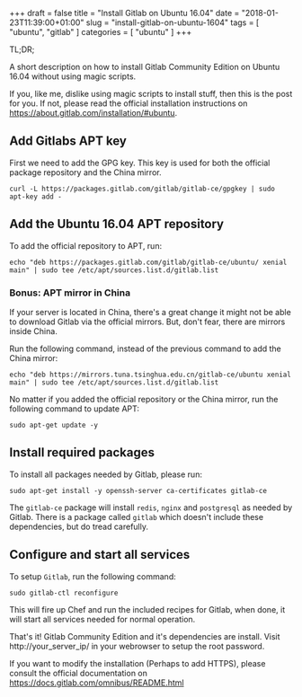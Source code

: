 +++
draft = false
title = "Install Gitlab on Ubuntu 16.04"
date = "2018-01-23T11:39:00+01:00"
slug = "install-gitlab-on-ubuntu-1604"
tags = [ "ubuntu", "gitlab" ]
categories = [ "ubuntu" ]
+++

TL;DR;

A short description on how to install Gitlab Community Edition on Ubuntu 16.04
without using magic scripts.

<!--more-->

If you, like me, dislike using magic scripts to install stuff, then this is the
post for you. If not, please read the official installation instructions on
https://about.gitlab.com/installation/#ubuntu.

## Add Gitlabs APT key

First we need to add the GPG key. This key is used for both the official
package repository and the China mirror.

```
curl -L https://packages.gitlab.com/gitlab/gitlab-ce/gpgkey | sudo apt-key add -
```

## Add the Ubuntu 16.04 APT repository

To add the official repository to APT, run:

```
echo "deb https://packages.gitlab.com/gitlab/gitlab-ce/ubuntu/ xenial main" | sudo tee /etc/apt/sources.list.d/gitlab.list
```

### Bonus: APT mirror in China

If your server is located in China, there's a great change it might not be
able to download Gitlab via the official mirrors. But, don't fear, there are
mirrors inside China.

Run the following command, instead of the previous command to add the China
mirror:

```
echo "deb https://mirrors.tuna.tsinghua.edu.cn/gitlab-ce/ubuntu xenial main" | sudo tee /etc/apt/sources.list.d/gitlab.list
```

No matter if you added the official repository or the China mirror, run the
following command to update APT:

```
sudo apt-get update -y
```

## Install required packages

To install all packages needed by Gitlab, please run:

```
sudo apt-get install -y openssh-server ca-certificates gitlab-ce
```

The `gitlab-ce` package will install `redis`, `nginx` and `postgresql` as
needed by Gitlab. There is a package called `gitlab` which doesn't include
these dependencies, but do tread carefully.

## Configure and start all services

To setup `Gitlab`, run the following command:

```
sudo gitlab-ctl reconfigure
```

This will fire up Chef and run the included recipes for Gitlab, when done,
it will start all services needed for normal operation.

That's it! Gitlab Community Edition and it's dependencies are install. Visit
http://your_server_ip/ in your webrowser to setup the root password.

If you want to modify the installation (Perhaps to add HTTPS), please consult
the official documentation on https://docs.gitlab.com/omnibus/README.html
